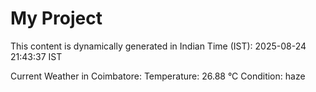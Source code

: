 # My Project

This content is dynamically generated in Indian Time (IST): 2025-08-24 21:43:37 IST


Current Weather in Coimbatore:
Temperature: 26.88 °C
Condition: haze
